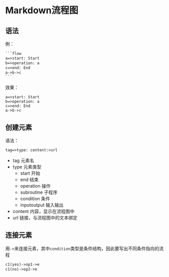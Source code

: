 # Markdown流程图

## 语法

例：

```markdown
​```flow
a=>start: Start
b=>operation: a
c=>end: End
a->b->c
​```
```

效果：

```flow
a=>start: Start
b=>operation: a
c=>end: End
a->b->c
```



## 创建元素

语法：

```markdown
tag=>type: content:>url
```

- tag 元素名
- type 元素类型
  - start 开始
  - end 结束
  - operation 操作
  - subroutine 子程序
  - condition 条件
  - inputoutput 输入输出
- content 内容，显示在流程图中
- url 链接，与流程图中的文本绑定



## 连接元素

用`->`来连接元素，其中`condition`类型是条件结构，因此要写出不同条件指向的流程

```markdown
c1(yes)->op1->e
c1(no)->op2->e
```

